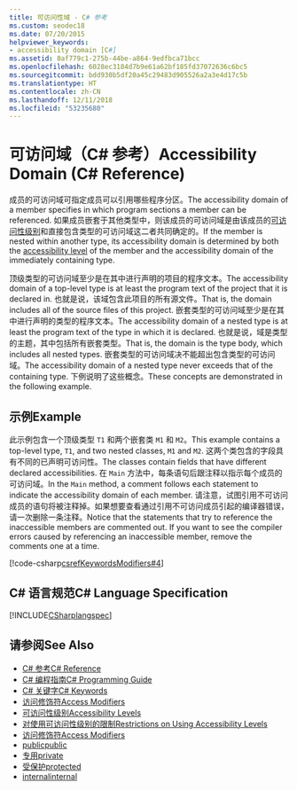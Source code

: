 ```yaml
---
title: 可访问性域 - C# 参考
ms.custom: seodec18
ms.date: 07/20/2015
helpviewer_keywords:
- accessibility domain [C#]
ms.assetid: 8af779c1-275b-44be-a864-9edfbca71bcc
ms.openlocfilehash: 6028ec3184d7b9e61a62bf185fd37072636c6bc5
ms.sourcegitcommit: bdd930b5df20a45c29483d905526a2a3e4d17c5b
ms.translationtype: HT
ms.contentlocale: zh-CN
ms.lasthandoff: 12/11/2018
ms.locfileid: "53235680"
---
```

# <a name="accessibility-domain-c-reference"></a><span data-ttu-id="dfc16-102">可访问域（C# 参考）</span><span class="sxs-lookup"><span data-stu-id="dfc16-102">Accessibility Domain (C# Reference)</span></span>
<span data-ttu-id="dfc16-103">成员的可访问域可指定成员可以引用哪些程序分区。</span><span class="sxs-lookup"><span data-stu-id="dfc16-103">The accessibility domain of a member specifies in which program sections a member can be referenced.</span></span> <span data-ttu-id="dfc16-104">如果成员嵌套于其他类型中，则该成员的可访问域是由该成员的[可访问性级别](../../../csharp/language-reference/keywords/accessibility-levels.md)和直接包含类型的可访问域这二者共同确定的。</span><span class="sxs-lookup"><span data-stu-id="dfc16-104">If the member is nested within another type, its accessibility domain is determined by both the [accessibility level](../../../csharp/language-reference/keywords/accessibility-levels.md) of the member and the accessibility domain of the immediately containing type.</span></span>  
  
 <span data-ttu-id="dfc16-105">顶级类型的可访问域至少是在其中进行声明的项目的程序文本。</span><span class="sxs-lookup"><span data-stu-id="dfc16-105">The accessibility domain of a top-level type is at least the program text of the project that it is declared in.</span></span> <span data-ttu-id="dfc16-106">也就是说，该域包含此项目的所有源文件。</span><span class="sxs-lookup"><span data-stu-id="dfc16-106">That is, the domain includes all of the source files of this project.</span></span> <span data-ttu-id="dfc16-107">嵌套类型的可访问域至少是在其中进行声明的类型的程序文本。</span><span class="sxs-lookup"><span data-stu-id="dfc16-107">The accessibility domain of a nested type is at least the program text of the type in which it is declared.</span></span> <span data-ttu-id="dfc16-108">也就是说，域是类型的主题，其中包括所有嵌套类型。</span><span class="sxs-lookup"><span data-stu-id="dfc16-108">That is, the domain is the type body, which includes all nested types.</span></span> <span data-ttu-id="dfc16-109">嵌套类型的可访问域决不能超出包含类型的可访问域。</span><span class="sxs-lookup"><span data-stu-id="dfc16-109">The accessibility domain of a nested type never exceeds that of the containing type.</span></span> <span data-ttu-id="dfc16-110">下例说明了这些概念。</span><span class="sxs-lookup"><span data-stu-id="dfc16-110">These concepts are demonstrated in the following example.</span></span>  
  
## <a name="example"></a><span data-ttu-id="dfc16-111">示例</span><span class="sxs-lookup"><span data-stu-id="dfc16-111">Example</span></span>  
 <span data-ttu-id="dfc16-112">此示例包含一个顶级类型 `T1` 和两个嵌套类 `M1` 和 `M2`。</span><span class="sxs-lookup"><span data-stu-id="dfc16-112">This example contains a top-level type, `T1`, and two nested classes, `M1` and `M2`.</span></span> <span data-ttu-id="dfc16-113">这两个类包含的字段具有不同的已声明可访问性。</span><span class="sxs-lookup"><span data-stu-id="dfc16-113">The classes contain fields that have different declared accessibilities.</span></span> <span data-ttu-id="dfc16-114">在 `Main` 方法中，每条语句后跟注释以指示每个成员的可访问域。</span><span class="sxs-lookup"><span data-stu-id="dfc16-114">In the `Main` method, a comment follows each statement to indicate the accessibility domain of each member.</span></span> <span data-ttu-id="dfc16-115">请注意，试图引用不可访问成员的语句将被注释掉。如果想要查看通过引用不可访问成员引起的编译器错误，请一次删除一条注释。</span><span class="sxs-lookup"><span data-stu-id="dfc16-115">Notice that the statements that try to reference the inaccessible members are commented out. If you want to see the compiler errors caused by referencing an inaccessible member, remove the comments one at a time.</span></span>  
  
[!code-csharp[csrefKeywordsModifiers#4](~/samples/snippets/csharp/VS_Snippets_VBCSharp/csrefKeywordsModifiers/CS/csrefKeywordsModifiers.cs#4)]
  
## <a name="c-language-specification"></a><span data-ttu-id="dfc16-116">C# 语言规范</span><span class="sxs-lookup"><span data-stu-id="dfc16-116">C# Language Specification</span></span>  
 [!INCLUDE[CSharplangspec](~/includes/csharplangspec-md.md)]  
  
## <a name="see-also"></a><span data-ttu-id="dfc16-117">请参阅</span><span class="sxs-lookup"><span data-stu-id="dfc16-117">See Also</span></span>  
- [<span data-ttu-id="dfc16-118">C# 参考</span><span class="sxs-lookup"><span data-stu-id="dfc16-118">C# Reference</span></span>](../../../csharp/language-reference/index.md)  
- [<span data-ttu-id="dfc16-119">C# 编程指南</span><span class="sxs-lookup"><span data-stu-id="dfc16-119">C# Programming Guide</span></span>](../../../csharp/programming-guide/index.md)  
- [<span data-ttu-id="dfc16-120">C# 关键字</span><span class="sxs-lookup"><span data-stu-id="dfc16-120">C# Keywords</span></span>](../../../csharp/language-reference/keywords/index.md)  
- [<span data-ttu-id="dfc16-121">访问修饰符</span><span class="sxs-lookup"><span data-stu-id="dfc16-121">Access Modifiers</span></span>](../../../csharp/language-reference/keywords/access-modifiers.md)  
- [<span data-ttu-id="dfc16-122">可访问性级别</span><span class="sxs-lookup"><span data-stu-id="dfc16-122">Accessibility Levels</span></span>](../../../csharp/language-reference/keywords/accessibility-levels.md)  
- [<span data-ttu-id="dfc16-123">对使用可访问性级别的限制</span><span class="sxs-lookup"><span data-stu-id="dfc16-123">Restrictions on Using Accessibility Levels</span></span>](../../../csharp/language-reference/keywords/restrictions-on-using-accessibility-levels.md)  
- [<span data-ttu-id="dfc16-124">访问修饰符</span><span class="sxs-lookup"><span data-stu-id="dfc16-124">Access Modifiers</span></span>](../../../csharp/programming-guide/classes-and-structs/access-modifiers.md)  
- [<span data-ttu-id="dfc16-125">public</span><span class="sxs-lookup"><span data-stu-id="dfc16-125">public</span></span>](../../../csharp/language-reference/keywords/public.md)  
- [<span data-ttu-id="dfc16-126">专用</span><span class="sxs-lookup"><span data-stu-id="dfc16-126">private</span></span>](../../../csharp/language-reference/keywords/private.md)  
- [<span data-ttu-id="dfc16-127">受保护</span><span class="sxs-lookup"><span data-stu-id="dfc16-127">protected</span></span>](../../../csharp/language-reference/keywords/protected.md)  
- [<span data-ttu-id="dfc16-128">internal</span><span class="sxs-lookup"><span data-stu-id="dfc16-128">internal</span></span>](../../../csharp/language-reference/keywords/internal.md)
